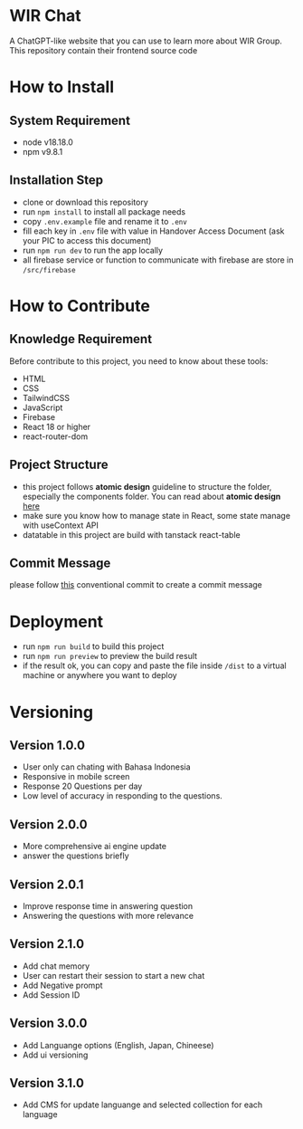 # WIR Chat
A ChatGPT-like website that you can use to learn more about WIR Group. This repository contain their frontend source code

# How to Install
## System Requirement
- node v18.18.0
- npm v9.8.1
## Installation Step
- clone or download this repository
- run `npm install` to install all package needs
- copy `.env.example` file and rename it to `.env`
- fill each key in `.env` file with value in Handover Access Document (ask your PIC to access this document)
- run `npm run dev` to run the app locally
- all firebase service or function to communicate with firebase are store in `/src/firebase`

# How to Contribute
## Knowledge Requirement
Before contribute to this project, you need to know about these tools:
- HTML
- CSS
- TailwindCSS
- JavaScript
- Firebase
- React 18 or higher
- react-router-dom

## Project Structure
- this project follows **atomic design** guideline to structure the folder, especially the components folder. You can read about **atomic design** [here](https://medium.com/galaxy-ux-studio/principles-of-atomic-design-7b03a30c3cb6)
- make sure you know how to manage state in React, some state manage with useContext API
- datatable in this project are build with tanstack react-table

## Commit Message
please follow [this](https://www.conventionalcommits.org/en/v1.0.0/) conventional commit to create a commit message

# Deployment
- run `npm run build` to build this project
- run `npm run preview` to preview the build result
- if the result ok, you can copy and paste the file inside `/dist` to a virtual machine or anywhere you want to deploy

# Versioning
## Version 1.0.0
- User only can chating with Bahasa Indonesia
- Responsive in mobile screen
- Response 20 Questions per day
- Low level of accuracy in responding to the questions.
## Version 2.0.0
- More comprehensive ai engine update
- answer the questions briefly
## Version 2.0.1
- Improve response time in answering question
- Answering the questions with more relevance
## Version 2.1.0
- Add chat memory
- User can restart their session to start a new chat
- Add Negative prompt
- Add Session ID
## Version 3.0.0
- Add Languange options (English, Japan, Chineese)
- Add ui versioning
## Version 3.1.0
- Add CMS for update languange and selected collection for each language

